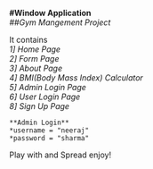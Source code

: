 

**#Window Application**  
*##Gym Mangement Project*  

It contains  
*1] Home Page*  
*2] Form Page*  
*3] About Page*  
*4] BMI(Body Mass Index) Calculator*  
*5] Admin Login Page*  
*6] User Login Page*  
*8] Sign Up Page*  

```
**Admin Login**  
*username = "neeraj"  
*password = "sharma"  
```

Play with and Spread enjoy!

